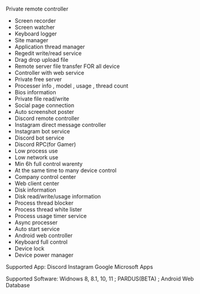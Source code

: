 Private remote controller
  
  - Screen recorder
  - Screen watcher
  - Keyboard logger
  - Site manager
  - Application thread manager
  - Regedit write/read service
  - Drag drop upload file
  - Remote server file transfer FOR all device
  - Controller with web service
  - Private free server
  - Processer info
     , model
     , usage
     , thread count
  - Bios information
  - Private file read/write
  - Social page connection
  - Auto screenshot poster
  - Discord remote controller
  - Instagram direct message controller
  - Instagram bot service
  - Discord bot service
  - Discord RPC(for Gamer)
  - Low process use
  - Low network use
  - Min 6h full control warenty
  - At the same time to many device control
  - Company control center
  - Web client center
  - Disk information
  - Disk read/write/usage information
  - Process thread blocker
  - Process thread white lister
  - Process usage timer service
  - Async processer 
  - Auto start service
  - Android web controller
  - Keyboard full control
  - Device lock
  - Device power manager

Supported App:
   Discord
   Instagram
   Google
   Microsoft Apps
   
Supported Software:
   Widnows 8, 8.1, 10, 11
  ; PARDUS(BETA)
  ; Android Web Database
